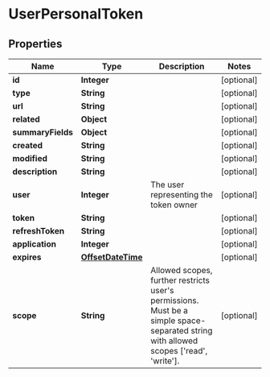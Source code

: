 # UserPersonalToken

## Properties
Name | Type | Description | Notes
------------ | ------------- | ------------- | -------------
**id** | **Integer** |  |  [optional]
**type** | **String** |  |  [optional]
**url** | **String** |  |  [optional]
**related** | **Object** |  |  [optional]
**summaryFields** | **Object** |  |  [optional]
**created** | **String** |  |  [optional]
**modified** | **String** |  |  [optional]
**description** | **String** |  |  [optional]
**user** | **Integer** | The user representing the token owner |  [optional]
**token** | **String** |  |  [optional]
**refreshToken** | **String** |  |  [optional]
**application** | **Integer** |  |  [optional]
**expires** | [**OffsetDateTime**](OffsetDateTime.md) |  |  [optional]
**scope** | **String** | Allowed scopes, further restricts user&#x27;s permissions. Must be a simple space-separated string with allowed scopes [&#x27;read&#x27;, &#x27;write&#x27;]. |  [optional]
